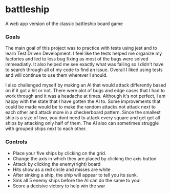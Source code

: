 # battleship
A web app version of the classic battleship board game <break />

### Goals

The main goal of this project was to practice with tests using jest and to learn Test Driven Development. I feel like the tests helped me organize my factories and led to less bug fixing as most of the bugs were solved immeadiatly. It also helped me see exactly what was failing so I didn't have to search through all of my code to find an issue. Overall I liked using tests and will continue to use them wherever I should. <break />

I also challenged myself by making an AI that would attack differently based on if it got a hit or not. There were alot of bugs and edge cases that I had to work through and it was a headache at times. Although it's not perfect,  I am happy with the state that I have gotten the AI to. Some improvements that could be made would be to make the random attacks not attack next to each other and attack more in a checkerboard pattern. Since the smallest ship is a size of two, you dont need to attack every square and get get all ships by attacking only half of them. The AI also can sometimes struggle with grouped ships next to each other. <break />

### Controls

* Place your five ships by clicking on the grid.
* Change the axis in which they are placed by clicking the axis button
* Attack by clicking the enemy(right) board
* Hits show as a red circle and misses are white
* After sinking a ship, the ship will appear to tell you its sunk.
* Sink all 5 enemy ships before the AI can do the same to you!
* Score a decisive victory to help win the war
